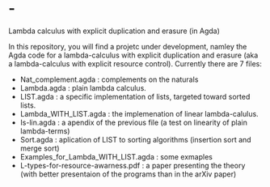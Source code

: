 # -
Lambda calculus with explicit duplication and erasure (in Agda)

In this repository, you will find a projetc under development, namley the Agda code for a lambda-calculus with explicit duplication and erasure (aka a lambda-calculus with explicit resource control).
Currently there are 7 files:

* Nat_complement.agda : complements on the naturals
* Lambda.agda : plain lambda calculus.
* LIST.agda : a specific implementation of lists, targeted toward sorted lists.
* Lambda_WITH_LIST.agda : the implemenation of linear lambda-calulus.
* Is-lin.agda : a apendix of the previous file (a test on linearity of plain lambda-terms) 
* Sort.agda : aplication of LIST to sorting algorithms (insertion sort and merge sort) 
* Examples_for_Lambda_WITH_LIST.agda : some exmaples
*  L-types-for-resource-awarness.pdf : a paper presenting the theory (with better presentaion of the programs than in the arXiv paper)
